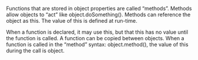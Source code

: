 Functions that are stored in object properties are called “methods”.
Methods allow objects to “act” like object.doSomething().
Methods can reference the object as this.
The value of this is defined at run-time.

When a function is declared, it may use this, but that this has no value until the function is called.
A function can be copied between objects.
When a function is called in the “method” syntax: object.method(), the value of this during the call is object.

